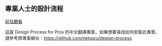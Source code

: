 ## 專業人士的設計流程
[前往觀看](https://thecosignstudio.github.io/process/)

這是 Design Process for Pros 的中文翻譯專案，如果想要尋找如何安裝此專案，請參考原專案網址：https://github.com/netguru/design-process
